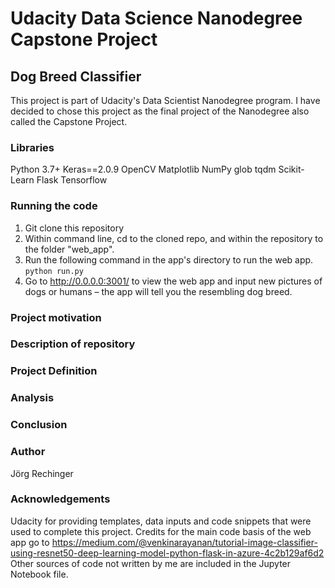 # Udacity Data Science Nanodegree Capstone Project
## Dog Breed Classifier

This project is part of Udacity's Data Scientist Nanodegree program. I have decided to chose this project as the final project of the Nanodegree also called the Capstone Project.

### Libraries
Python 3.7+
Keras==2.0.9
OpenCV
Matplotlib
NumPy
glob
tqdm
Scikit-Learn
Flask
Tensorflow

### Running the code
1. Git clone this repository
2. Within command line, cd to the cloned repo, and within the repository to the folder "web_app".
3. Run the following command in the app's directory to run the web app.
    `python run.py`
4. Go to http://0.0.0.0:3001/ to view the web app and input new pictures of dogs or humans – the app will tell you the resembling dog breed.

### Project motivation

### Description of repository

### Project Definition

### Analysis

### Conclusion


### Author
Jörg Rechinger

### Acknowledgements
Udacity for providing templates, data inputs and code snippets that were used to complete this project.
Credits for the main code basis of the web app go to https://medium.com/@venkinarayanan/tutorial-image-classifier-using-resnet50-deep-learning-model-python-flask-in-azure-4c2b129af6d2
Other sources of code not written by me are included in the Jupyter Notebook file.
